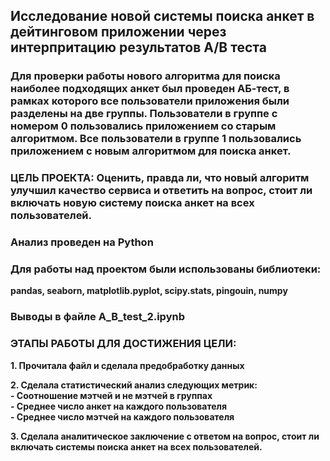 ## Исследование новой системы поиска анкет в дейтинговом приложении через интерпритацию результатов А/B теста

###  Для проверки работы нового алгоритма для поиска наиболее подходящих анкет был проведен АБ-тест, в рамках которого все пользователи приложения были разделены на две группы. Пользователи в группе с номером 0 пользовались приложением со старым алгоритмом. Все пользователи в группе 1 пользовались приложением с новым алгоритмом для поиска анкет.

### ЦЕЛЬ ПРОЕКТА: Оценить, правда ли, что новый алгоритм улучшил качество сервиса и ответить на вопрос, стоит ли включать новую систему поиска анкет на всех пользователей.

### Анализ проведен на Python  
### Для работы над проектом были использованы библиотеки:  
**pandas, seaborn, matplotlib.pyplot, scipy.stats, pingouin, numpy**  
### Выводы в файле A_B_test_2.ipynb  

### ЭТАПЫ РАБОТЫ ДЛЯ ДОСТИЖЕНИЯ ЦЕЛИ:

**1. Прочитала файл и сделала предобработку данных** 

**2. Сделала статистический анализ следующих метрик:**  
**- Соотношение мэтчей и не мэтчей в группах**  
**- Среднее число анкет на каждого пользователя**  
**- Среднее число мэтчей на каждого пользователя**  

**3. Сделала аналитическое заключение с ответом на вопрос, стоит ли включать системы поиска анкет на всех пользователей.**  



